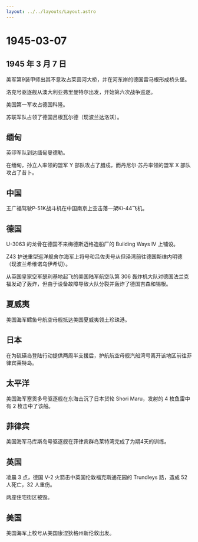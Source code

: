 ```yaml
---
layout: ../../layouts/Layout.astro
---
```


# 1945-03-07

## 1945 年 3 月 7 日

美军第9装甲师出其不意攻占莱茵河大桥，并在河东岸的德国雷马根形成桥头堡。

洛克号驱逐舰从澳大利亚弗里曼特尔出发，开始第六次战争巡逻。

美国第一军攻占德国科隆。

苏联军队占领了德国吕根瓦尔德（现波兰达洛沃）。

## 缅甸

英印军队到达缅甸曼德勒。

在缅甸，孙立人率领的盟军 Y 部队攻占了腊戍，而丹尼尔·苏丹率领的盟军 X
部队攻占了昔卜。

## 中国

王广福驾驶P-51K战斗机在中国南京上空击落一架Ki-44飞机。

## 德国

U-3063 的龙骨在德国不来梅德斯迈格造船厂的 Building Ways IV 上铺设。

Z43
护送重型巡洋舰舍尔海军上将号和吕佐夫号从但泽湾前往德国斯维内明德（现波兰希维诺乌伊希切）。

从英国皇家空军瑟利基地起飞的美国陆军航空队第 306
轰炸机大队对德国法兰克福发动了轰炸，但由于设备故障导致大队分裂并轰炸了德国吉森和锡根。

## 夏威夷

美国海军鳕鱼号航空母舰抵达美国夏威夷领土珍珠港。

## 日本

在为硫磺岛登陆行动提供两周半支援后，护航航空母舰汽船湾号离开该地区前往菲律宾莱特岛。

## 太平洋

美国海军塞贡多号驱逐舰在东海击沉了日本货轮 Shori Maru，发射的 4
枚鱼雷中有 2 枚击中了该船。

## 菲律宾

美国海军马库斯岛号驱逐舰在菲律宾群岛莱特湾完成了为期4天的训练。

## 英国

凌晨 3 点，德国 V-2 火箭击中英国伦敦福克斯通花园的 Trundleys 路，造成 52
人死亡，32 人重伤。

两座住宅街区被毁。

## 美国

美国海军上校号从美国康涅狄格州新伦敦出发。